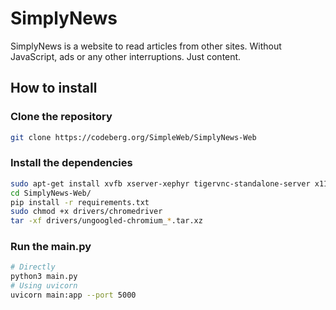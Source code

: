 # SimplyNews

SimplyNews is a website to read articles from other sites. Without JavaScript, ads or any other interruptions. Just content.

## How to install

### Clone the repository
```bash
git clone https://codeberg.org/SimpleWeb/SimplyNews-Web
```

### Install the dependencies
```sh
sudo apt-get install xvfb xserver-xephyr tigervnc-standalone-server x11-utils gnumeric
cd SimplyNews-Web/
pip install -r requirements.txt
sudo chmod +x drivers/chromedriver
tar -xf drivers/ungoogled-chromium_*.tar.xz
```

### Run the main.py
```sh
# Directly
python3 main.py
# Using uvicorn
uvicorn main:app --port 5000
```
